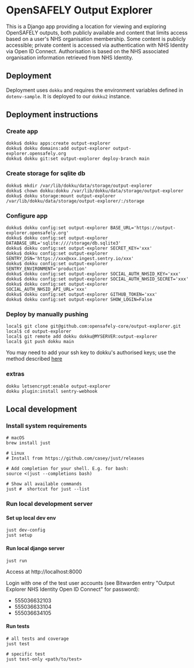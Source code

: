 # OpenSAFELY Output Explorer

This is a Django app providing a location for viewing and exploring OpenSAFELY outputs,
both publicly available and content that limits access based on a user's NHS organisation membership.
Some content is publicly accessible; private content is accessed via authentication with
NHS Identity via Open ID Connect.  Authorisation is based on the NHS
associated organisation information retrieved from NHS Identity.


## Deployment
Deployment uses `dokku` and requires the environment variables defined in `dotenv-sample`.
It is deployed to our `dokku2` instance.

## Deployment instructions

### Create app
```
dokku$ dokku apps:create output-explorer
dokku$ dokku domains:add output-explorer output-explorer.opensafely.org
dokku$ dokku git:set output-explorer deploy-branch main
```

### Create storage for sqlite db
```
dokku$ mkdir /var/lib/dokku/data/storage/output-explorer
dokku$ chown dokku:dokku /var/lib/dokku/data/storage/output-explorer
dokku$ dokku storage:mount output-explorer /var/lib/dokku/data/storage/output-explorer/:/storage
```

### Configure app
```
dokku$ dokku config:set output-explorer BASE_URL='https://output-explorer.opensafely.org'
dokku$ dokku config:set output-explorer DATABASE_URL='sqlite:////storage/db.sqlite3'
dokku$ dokku config:set output-explorer SECRET_KEY='xxx'
dokku$ dokku config:set output-explorer SENTRY_DSN='https://xxx@xxx.ingest.sentry.io/xxx'
dokku$ dokku config:set output-explorer SENTRY_ENVIRONMENT='production'
dokku$ dokku config:set output-explorer SOCIAL_AUTH_NHSID_KEY='xxx'
dokku$ dokku config:set output-explorer SOCIAL_AUTH_NHSID_SECRET='xxx'
dokku$ dokku config:set output-explorer SOCIAL_AUTH_NHSID_API_URL='xxx'
dokku$ dokku config:set output-explorer GITHUB_TOKEN='xxx'
dokku$ dokku config:set output-explorer SHOW_LOGIN=False
```

### Deploy by manually pushing
```
local$ git clone git@github.com:opensafely-core/output-explorer.git
local$ cd output-explorer
local$ git remote add dokku dokku@MYSERVER:output-explorer
local$ git push dokku main
```

You may need to add your ssh key to dokku's authorised keys; use the method described [here](https://dokku.com/docs/deployment/user-management/)

### extras
```
dokku letsencrypt:enable output-explorer
dokku plugin:install sentry-webhook
```

## Local development

### Install system requirements
```
# macOS
brew install just

# Linux
# Install from https://github.com/casey/just/releases

# Add completion for your shell. E.g. for bash:
source <(just --completions bash)

# Show all available commands
just #  shortcut for just --list
```

### Run local development server
#### Set up local dev env
```
just dev-config
just setup
```
#### Run local django server
```
just run
```
Access at http://localhost:8000

Login with one of the test user accounts (see Bitwarden entry "Output Explorer NHS Identity Open ID Connect" for password):
- 555036632103
- 555036633104
- 555036634105

#### Run tests
```
# all tests and coverage
just test

# specific test
just test-only <path/to/test>
```
